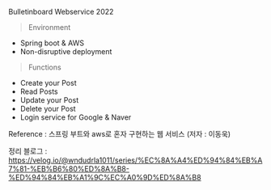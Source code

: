 Bulletinboard Webservice 2022

> Environment
- Spring boot & AWS
- Non-disruptive deployment

> Functions
- Create your Post
- Read Posts
- Update your Post
- Delete your Post
- Login service for Google & Naver

Reference : 스프링 부트와 aws로 혼자 구현하는 웹 서비스 (저자 : 이동욱)

정리 블로그 :
https://velog.io/@wndudrla1011/series/%EC%8A%A4%ED%94%84%EB%A7%81-%EB%B6%80%ED%8A%B8-%ED%94%84%EB%A1%9C%EC%A0%9D%ED%8A%B8
